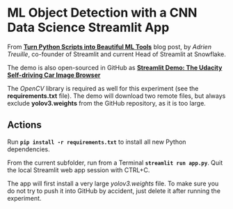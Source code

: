 # ML Object Detection with a CNN Data Science Streamlit App

From [**Turn Python Scripts into Beautiful ML Tools**](https://medium.com/towards-data-science/coding-ml-tools-like-you-code-ml-models-ddba3357eace) blog post, by *Adrien Treuille*, co-founder of Streamlit and current Head of Streamlit at Snowflake.

The demo is also open-sourced in GitHub as [**Streamlit Demo: The Udacity Self-driving Car Image Browser**](https://github.com/streamlit/demo-self-driving/tree/master)

The *OpenCV* library is required as well for this experiment (see the **requirements.txt** file). The demo will download two remote files, but always exclude **yolov3.weights** from the GitHub repository, as it is too large.

## Actions

Run **`pip install -r requirements.txt`** to install all new Python dependencies.

From the current subfolder, run from a Terminal **`streamlit run app.py`**. Quit the local Streamlit web app session with CTRL+C.

The app will first install a very large *yolov3.weights* file. To make sure you do not try to push it into GitHub by accident, just delete it after running the experiment.